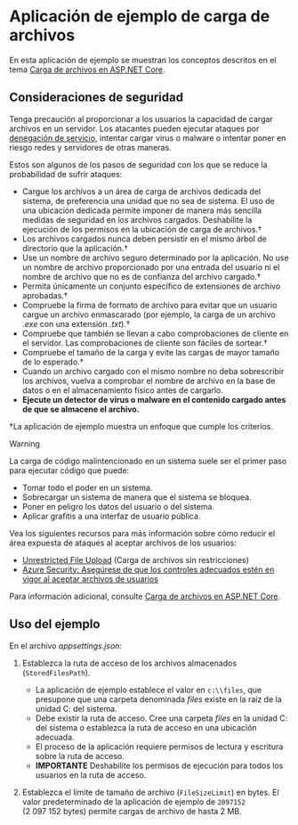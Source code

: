 # <a name="upload-files-sample-app"></a>Aplicación de ejemplo de carga de archivos

En esta aplicación de ejemplo se muestran los conceptos descritos en el tema [Carga de archivos en ASP.NET Core](https://docs.microsoft.com/aspnet/core/mvc/models/file-uploads).

## <a name="security-considerations"></a>Consideraciones de seguridad

Tenga precaución al proporcionar a los usuarios la capacidad de cargar archivos en un servidor. Los atacantes pueden ejecutar ataques por [denegación de servicio](/windows-hardware/drivers/ifs/denial-of-service), intentar cargar virus o malware o intentar poner en riesgo redes y servidores de otras maneras.

Estos son algunos de los pasos de seguridad con los que se reduce la probabilidad de sufrir ataques:

* Cargue los archivos a un área de carga de archivos dedicada del sistema, de preferencia una unidad que no sea de sistema. El uso de una ubicación dedicada permite imponer de manera más sencilla medidas de seguridad en los archivos cargados. Deshabilite la ejecución de los permisos en la ubicación de carga de archivos.&dagger;
* Los archivos cargados nunca deben persistir en el mismo árbol de directorio que la aplicación.&dagger;
* Use un nombre de archivo seguro determinado por la aplicación. No use un nombre de archivo proporcionado por una entrada del usuario ni el nombre de archivo que no es de confianza del archivo cargado.&dagger;
* Permita únicamente un conjunto específico de extensiones de archivo aprobadas.&dagger;
* Compruebe la firma de formato de archivo para evitar que un usuario cargue un archivo enmascarado (por ejemplo, la carga de un archivo *.exe* con una extensión *.txt*).&dagger;
* Compruebe que también se llevan a cabo comprobaciones de cliente en el servidor. Las comprobaciones de cliente son fáciles de sortear.&dagger;
* Compruebe el tamaño de la carga y evite las cargas de mayor tamaño de lo esperado.&dagger;
* Cuando un archivo cargado con el mismo nombre no deba sobrescribir los archivos, vuelva a comprobar el nombre de archivo en la base de datos o en el almacenamiento físico antes de cargarlo.
* **Ejecute un detector de virus o malware en el contenido cargado antes de que se almacene el archivo.**

&dagger;La aplicación de ejemplo muestra un enfoque que cumple los criterios.

> [!WARNING]
> La carga de código malintencionado en un sistema suele ser el primer paso para ejecutar código que puede:
>
> * Tomar todo el poder en un sistema.
> * Sobrecargar un sistema de manera que el sistema se bloquea.
> * Poner en peligro los datos del usuario o del sistema.
> * Aplicar grafitis a una interfaz de usuario pública.
>
> Vea los siguientes recursos para más información sobre cómo reducir el área expuesta de ataques al aceptar archivos de los usuarios:
>
> * [Unrestricted File Upload](https://www.owasp.org/index.php/Unrestricted_File_Upload) (Carga de archivos sin restricciones)
> * [Azure Security: Asegúrese de que los controles adecuados estén en vigor al aceptar archivos de usuarios](/azure/security/azure-security-threat-modeling-tool-input-validation#controls-users)

Para información adicional, consulte [Carga de archivos en ASP.NET Core](https://docs.microsoft.com/aspnet/core/mvc/models/file-uploads).

## <a name="how-to-use-the-sample"></a>Uso del ejemplo

En el archivo *appsettings.json*:

1. Establezca la ruta de acceso de los archivos almacenados (`StoredFilesPath`).

   * La aplicación de ejemplo establece el valor en `c:\\files`, que presupone que una carpeta denominada *files* existe en la raíz de la unidad C: del sistema.
   * Debe existir la ruta de acceso. Cree una carpeta *files* en la unidad C: del sistema o establezca la ruta de acceso en una ubicación adecuada.
   * El proceso de la aplicación requiere permisos de lectura y escritura sobre la ruta de acceso.
   * **IMPORTANTE** Deshabilite los permisos de ejecución para todos los usuarios en la ruta de acceso.

1. Establezca el límite de tamaño de archivo (`FileSizeLimit`) en bytes. El valor predeterminado de la aplicación de ejemplo de `2097152` (2 097 152 bytes) permite cargas de archivo de hasta 2 MB.
